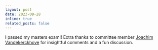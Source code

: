 ```yaml
---
layout: post
date: 2023-09-28
inline: true
related_posts: false
---
```


I passed my masters exam!! Extra thanks to committee member [Joachim Vandekerckhove](https://ics.uci.edu/people/joachim-vandekerckhove/) for insightful comments and a fun discussion.
